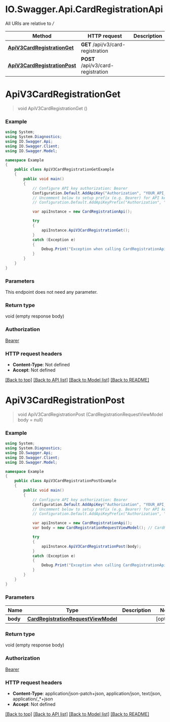 # IO.Swagger.Api.CardRegistrationApi

All URIs are relative to */*

Method | HTTP request | Description
------------- | ------------- | -------------
[**ApiV3CardRegistrationGet**](CardRegistrationApi.md#apiv3cardregistrationget) | **GET** /api/v3/card-registration | 
[**ApiV3CardRegistrationPost**](CardRegistrationApi.md#apiv3cardregistrationpost) | **POST** /api/v3/card-registration | 

<a name="apiv3cardregistrationget"></a>
# **ApiV3CardRegistrationGet**
> void ApiV3CardRegistrationGet ()



### Example
```csharp
using System;
using System.Diagnostics;
using IO.Swagger.Api;
using IO.Swagger.Client;
using IO.Swagger.Model;

namespace Example
{
    public class ApiV3CardRegistrationGetExample
    {
        public void main()
        {
            // Configure API key authorization: Bearer
            Configuration.Default.AddApiKey("Authorization", "YOUR_API_KEY");
            // Uncomment below to setup prefix (e.g. Bearer) for API key, if needed
            // Configuration.Default.AddApiKeyPrefix("Authorization", "Bearer");

            var apiInstance = new CardRegistrationApi();

            try
            {
                apiInstance.ApiV3CardRegistrationGet();
            }
            catch (Exception e)
            {
                Debug.Print("Exception when calling CardRegistrationApi.ApiV3CardRegistrationGet: " + e.Message );
            }
        }
    }
}
```

### Parameters
This endpoint does not need any parameter.

### Return type

void (empty response body)

### Authorization

[Bearer](../README.md#Bearer)

### HTTP request headers

 - **Content-Type**: Not defined
 - **Accept**: Not defined

[[Back to top]](#) [[Back to API list]](../README.md#documentation-for-api-endpoints) [[Back to Model list]](../README.md#documentation-for-models) [[Back to README]](../README.md)
<a name="apiv3cardregistrationpost"></a>
# **ApiV3CardRegistrationPost**
> void ApiV3CardRegistrationPost (CardRegistrationRequestViewModel body = null)



### Example
```csharp
using System;
using System.Diagnostics;
using IO.Swagger.Api;
using IO.Swagger.Client;
using IO.Swagger.Model;

namespace Example
{
    public class ApiV3CardRegistrationPostExample
    {
        public void main()
        {
            // Configure API key authorization: Bearer
            Configuration.Default.AddApiKey("Authorization", "YOUR_API_KEY");
            // Uncomment below to setup prefix (e.g. Bearer) for API key, if needed
            // Configuration.Default.AddApiKeyPrefix("Authorization", "Bearer");

            var apiInstance = new CardRegistrationApi();
            var body = new CardRegistrationRequestViewModel(); // CardRegistrationRequestViewModel |  (optional) 

            try
            {
                apiInstance.ApiV3CardRegistrationPost(body);
            }
            catch (Exception e)
            {
                Debug.Print("Exception when calling CardRegistrationApi.ApiV3CardRegistrationPost: " + e.Message );
            }
        }
    }
}
```

### Parameters

Name | Type | Description  | Notes
------------- | ------------- | ------------- | -------------
 **body** | [**CardRegistrationRequestViewModel**](CardRegistrationRequestViewModel.md)|  | [optional] 

### Return type

void (empty response body)

### Authorization

[Bearer](../README.md#Bearer)

### HTTP request headers

 - **Content-Type**: application/json-patch+json, application/json, text/json, application/_*+json
 - **Accept**: Not defined

[[Back to top]](#) [[Back to API list]](../README.md#documentation-for-api-endpoints) [[Back to Model list]](../README.md#documentation-for-models) [[Back to README]](../README.md)
